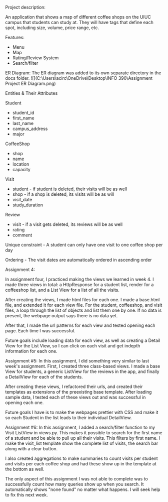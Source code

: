 Project description:

An application that shows a map of different coffee shops on the UIUC campus that students can study at. They will have tags that define each spot, including size, volume, price range, etc.

Features:
- Menu
- Map
- Rating/Review System
- Search/filter

ER Diagram:
The ER diagram was added to its own separate directory in the docs folder.
![](C:\Users\acirc\OneDrive\Desktop\INFO 390\Assignment Project ER Diagram.png)

Entities & Their Attributes

Student
- student_id
- first_name
- last_name
- campus_address
- major

CoffeeShop
- shop
- name
- location
- capacity

Visit
- student - if student is deleted, their visits will be as well
- shop - if a shop is deleted, its visits will be as will
- visit_date
- study_duration

Review
- visit - if a visit gets deleted, its reviews will be as well
- rating
- comment

Unique constraint - A student can only have one visit to one coffee shop per day

Ordering - The visit dates are automatically ordered in ascending order

Assignment 4:

In assignment four, I practiced making the views we learned in week 4. I made three
views in total: a HttpResponse for a student list, render for a coffeeshop list, and 
a List View for a list of all the visits.

After creating the views, I made html files for each one. I made a base.html file, and
extended it for each view file. For the student, coffeeshop, and visit files, a loop through
the list of objects and list them one by one. If no data is present, the webpage output says
there is no data yet.

After that, I made the url patterns for each view and tested opening each page. Each time
I was successful.

Future goals include loading data for each view, as well as creating a Detail View for the
List View, so I can click on each visit and get indepth information for each one.

Assignment #5:
In this assignment, I did something very similar to last week's assignment. First,
I created three class-based views. I made a base View for students, a generic ListView
for the reviews in the app, and finally a DetailView for each of the students.

After creating these views, I refactored their urls, and created their templates as
extensions of the preexisting base template. After loading sample data, I tested each of
these views out and was successful in opening each one.

Future goals I have is to make the webpages prettier with CSS and make it so each Student
in the list leads to their individual DetailView.

Assignment #6:
In this assignment, I added a search/filter function to my Visit ListView in views.py.
This makes it possible to search for the first name of a student and be able to pull up
all their visits. This filters by first name. I make the visit_list template show the 
complete list of visits, the search bar along with a clear button.

I also created aggregations to make summaries to count visits per student and visits per
each coffee shop and had these show up in the template at the bottom as well.

The only aspect of this assignment I was not able to complete was to successfully count 
how many queries show up when you search. It automatically shows "none found" no matter
what happens. I will seek help to fix this next week.
